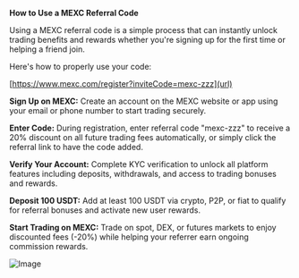 **How to Use a MEXC Referral Code**

Using a MEXC referral code is a simple process that can instantly unlock trading benefits and rewards whether you're signing up for the first time or helping a friend join.

Here's how to properly use your code:

[https://www.mexc.com/register?inviteCode=mexc-zzz](url)

**Sign Up on MEXC:** Create an account on the MEXC website or app using your email or phone number to start trading securely.

**Enter Code:** During registration, enter referral code "mexc-zzz" to receive a 20% discount on all future trading fees automatically, or simply click the referral link to have the code added.

**Verify Your Account:** Complete KYC verification to unlock all platform features including deposits, withdrawals, and access to trading bonuses and rewards.

**Deposit 100 USDT:** Add at least 100 USDT via crypto, P2P, or fiat to qualify for referral bonuses and activate new user rewards.

**Start Trading on MEXC:** Trade on spot, DEX, or futures markets to enjoy discounted fees (-20%) while helping your referrer earn ongoing commission rewards.

![Image](https://github.com/user-attachments/assets/111b64c7-76d2-408a-b9a1-f989b6e8a8a8)
